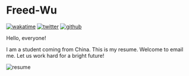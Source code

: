 Freed-Wu
========

[![wakatime](https://wakatime.com/badge/user/4472c829-ef20-4823-ae4b-4ed0954e0b44.svg)](https://wakatime.com/@4472c829-ef20-4823-ae4b-4ed0954e0b44)
[![twitter](https://img.shields.io/twitter/follow/FreedWu?label=followers&logo=twitter&color=%23007ec6&style=plastic)](https://twitter.com/FreedWu)
[![github](https://img.shields.io/github/followers/Freed-Wu?logo=github&style=plastic)](https://github.com/Freed-Wu?tab=followers)

Hello, everyone!

I am a student coming from China.
This is my resume. Welcome to email me. Let us work hard for a bright future!

![resume](https://github.com/Freed-Wu/Freed-Wu/raw/master/images/main.svg "resume")
